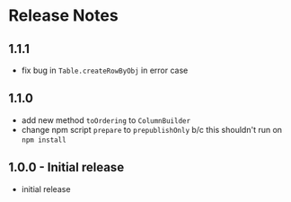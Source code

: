 # Release Notes

## 1.1.1

* fix bug in `Table.createRowByObj` in error case

## 1.1.0

* add new method `toOrdering` to `ColumnBuilder`
* change npm script `prepare` to `prepublishOnly` b/c this shouldn't run on `npm install`

## 1.0.0 - Initial release

* initial release
